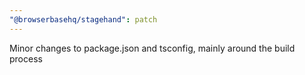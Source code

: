 ```yaml
---
"@browserbasehq/stagehand": patch
---
```


Minor changes to package.json and tsconfig, mainly around the build process
